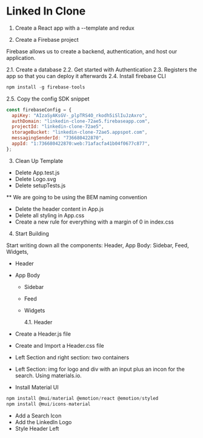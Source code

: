 # Linked In Clone

1. Create a React app with a --template and redux

2. Create a Firebase project

Firebase allows us to create a backend, authentication, and host our application.

2.1. Create a database
2.2. Get started with Authentication
2.3. Registers the app so that you can deploy it afterwards
2.4. Install firebase CLI

```javascript
npm install -g firebase-tools
```

2.5. Copy the config SDK snippet

```javascript
const firebaseConfig = {
  apiKey: "AIzaSyAKsGV-_plpTRS4O_rkodh5iSlIuJzAxro",
  authDomain: "linkedin-clone-72ae5.firebaseapp.com",
  projectId: "linkedin-clone-72ae5",
  storageBucket: "linkedin-clone-72ae5.appspot.com",
  messagingSenderId: "736680422870",
  appId: "1:736680422870:web:71afacfa41b04f0677c877",
};
```

3. Clean Up Template

- Delete App.test.js
- Delete Logo.svg
- Delete setupTests.js

\*\* We are going to be using the BEM naming convention

- Delete the header content in App.js
- Delete all styling in App.css
- Create a new rule for everything with a margin of 0 in index.css

4. Start Building

Start writing down all the components: Header, App Body: Sidebar, Feed, Widgets,

- Header
- App Body

  - Sidebar
  - Feed
  - Widgets

    4.1. Header

- Create a Header.js file
- Create and Import a Header.css file
- Left Section and right section: two containers
- Left Section: img for logo and div with an input plus an incon for the search. Using materials.io.

- Install Material UI

```javascript
npm install @mui/material @emotion/react @emotion/styled
npm install @mui/icons-material

```

- Add a Search Icon
- Add the LinkedIn Logo
- Style Header Left
